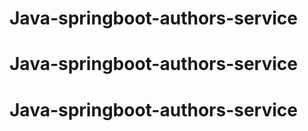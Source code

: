 # Java-springboot-authors-service
# Java-springboot-authors-service
# Java-springboot-authors-service

